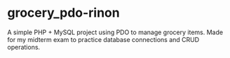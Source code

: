 # grocery_pdo-rinon
A simple PHP + MySQL project using PDO to manage grocery items. Made for my midterm exam to practice database connections and CRUD operations.
